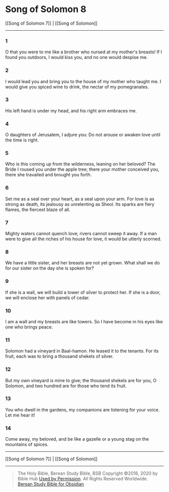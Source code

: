 # Song of Solomon 8

[[Song of Solomon 7]] | [[Song of Solomon]]

---

### 1
O that you were to me like a brother who nursed at my mother's breasts! If I found you outdoors, I would kiss you, and no one would despise me.

### 2
I would lead you and bring you to the house of my mother who taught me. I would give you spiced wine to drink, the nectar of my pomegranates.

### 3
His left hand is under my head, and his right arm embraces me.

### 4
O daughters of Jerusalem, I adjure you: Do not arouse or awaken love until the time is right.

### 5
Who is this coming up from the wilderness, leaning on her beloved? The Bride I roused you under the apple tree; there your mother conceived you, there she travailed and brought you forth.

### 6
Set me as a seal over your heart, as a seal upon your arm. For love is as strong as death, its jealousy as unrelenting as Sheol. Its sparks are fiery flames, the fiercest blaze of all.

### 7
Mighty waters cannot quench love; rivers cannot sweep it away. If a man were to give all the riches of his house for love, it would be utterly scorned.

### 8
We have a little sister, and her breasts are not yet grown. What shall we do for our sister on the day she is spoken for?

### 9
If she is a wall, we will build a tower of silver to protect her. If she is a door, we will enclose her with panels of cedar.

### 10
I am a wall and my breasts are like towers. So I have become in his eyes like one who brings peace.

### 11
Solomon had a vineyard in Baal-hamon. He leased it to the tenants. For its fruit, each was to bring a thousand shekels of silver.

### 12
But my own vineyard is mine to give; the thousand shekels are for you, O Solomon, and two hundred are for those who tend its fruit.

### 13
You who dwell in the gardens, my companions are listening for your voice. Let me hear it!

### 14
Come away, my beloved, and be like a gazelle or a young stag on the mountains of spices.

---

[[Song of Solomon 7]] | [[Song of Solomon]]

---

> The Holy Bible, Berean Study Bible, BSB
> Copyright &copy;2016, 2020 by Bible Hub
> [Used by Permission](https://berean.bible/terms.htm). All Rights Reserved Worldwide.
> [Berean Study Bible for Obsidian](https://github.com/gapmiss/berean-study-bible-for-obsidian)

